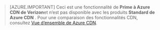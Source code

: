 > [AZURE.IMPORTANT] Ceci est une fonctionnalité de **Prime à Azure CDN de Verizon**et n’est pas disponible avec les produits **Standard de Azure CDN** .  Pour une comparaison des fonctionnalités CDN, consultez [Vue d’ensemble de Azure CDN](cdn-overview.md#azure-cdn-features). 